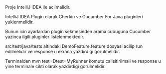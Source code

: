 Proje IntelliJ IDEA ile acilmalidir.

IntelliJ IDEA Plugin olarak Gherkin ve Cucumber For Java pluginleri yuklenmelidir.

Bunun icin ayarlardan plugin sekmesinden arama cubuguna Cucumber yazinca ilgili pluginler listelenmektedir. 


src/test/java/tests altindaki DemoFeature.feature dosyasi acilip run edilmelidir ve response u ekrana yazdirdigi gorulmelidir.

Terminalden mvn test -Dtest=MyRunner komutu calisitirilmali ve response u yine terminale cikti olarak yazdirdigi gorulmelidir. 



